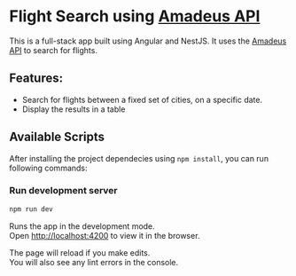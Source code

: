 # Flight Search using [Amadeus API](https://developers.amadeus.com/self-service/category/air/api-doc/flight-offers-search)

This is a full-stack app built using Angular and NestJS. It uses the [Amadeus API](https://developers.amadeus.com/self-service/category/air/api-doc/flight-offers-search) to search for flights.

## Features:

- Search for flights between a fixed set of cities, on a specific date.
- Display the results in a table

## Available Scripts

After installing the project dependecies using `npm install`, you can run following commands:

### Run development server
```bash
npm run dev
```

Runs the app in the development mode.\
Open [http://localhost:4200](http://localhost:4200) to view it in the browser.

The page will reload if you make edits.\
You will also see any lint errors in the console.

